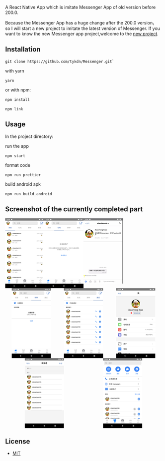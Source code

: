 A React Native App which is imitate Messenger App of old version before 200.0.

Because the Messenger App has a huge change after the 200.0 version，so I will start a new project to imitate the latest version of Messenger.
If you want to know the new Messenger app project,welcome to the [new project](https://github.com/tykdn/Messenger).

## Installation

```
git clone https://github.com/tykdn/Messenger.git`
```
with yarn
```
yarn
```
or with npm:
```
npm install
```
```
npm link
```

## Usage

In the project directory:<br/>

run the app
```
npm start
```
format code
```
npm run prettier
```
build android apk
```
npm run build_android
```
##  Screenshot of the currently completed part


<div style="display:flex;">
  <img  src="./screenshot/Screenshot_1550592312.png" alt="img" align=center  width="25%" height="25%" />
  <img  src="./screenshot/Screenshot_1550592318.png"  alt="img" align=center  width="25%" height="25%" />
  <img  src="./screenshot/1551100342005.jpg"  alt="img" align=center  width="25%" height="25%" />
</div>
<div style="display:flex;justify-content:space-around">
  <img  src="./screenshot/Screenshot_1550592321.png"  alt="img" align=center  width="25%" height="25%" />
  <img  src="./screenshot/Screenshot_1550592325.png"  alt="img" align=center  width="25%" height="25%" />
  <img  src="./screenshot/Screenshot_1550592331.png"  alt="img" align=center  width="25%" height="25%" />
</div>
<div style="display:flex;justify-content:space-around">
  <img  src="./screenshot/Screenshot_1550592338.png"  alt="img" align=center  width="25%" height="25%" />
  <img  src="./screenshot/Screenshot_1550592347.png"  alt="img" align=center  width="25%" height="25%" />
</div>

## License

- [MIT](LICENSE)

